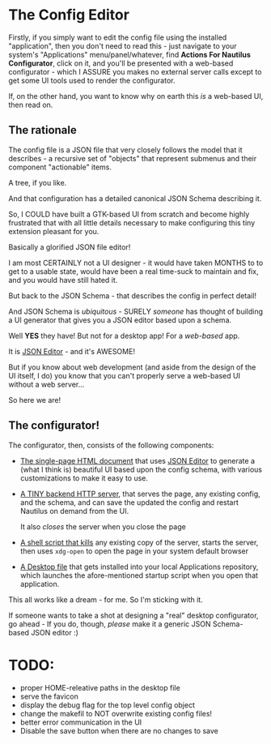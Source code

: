 # The Config Editor
Firstly, if you simply want to edit the config file using the installed 
"application", then you don't need to read this - just navigate to
your system's "Applications" menu/panel/whatever, find 
**Actions For Nautilus Configurator**, click on it, and you'll be
presented with a web-based configurator - which I ASSURE you makes
no external server calls except to get some UI tools used to render 
the configurator.

If, on the other hand, you want to know why on earth this _is_ a 
web-based UI, then read on.

## The rationale
The config file is a JSON file that very closely follows the model
that it describes - a recursive set of "objects" that represent submenus
and their component "actionable" items.

A tree, if you like.

And that configuration has a detailed canonical JSON Schema describing it.

So, I COULD have built a GTK-based UI from scratch and become highly
frustrated that with all little details necessary to make configuring
this tiny extension pleasant for you.

Basically a glorified JSON file editor!

I am most CERTAINLY not a UI designer - it would have taken MONTHS to
to get to a usable state, would have been a real time-suck
to maintain and fix, and you would have still hated it.

But back to the JSON Schema - that describes the config in perfect detail!

And JSON Schema is *ubiquitous* - SURELY *someone* has thought of building
a UI generator that gives you a JSON editor based upon a schema.

Well **YES** they have! But not for a desktop app! For a *web-based* app.

It is [JSON Editor](https://github.com/json-editor/json-editor) - and it's 
AWESOME!

But if you know about web development (and aside from the design of the UI
itself, I do) you know that you can't properly serve a web-based UI without
a web server...

So here we are!

## The configurator!
The configurator, then, consists of the following components:

* [The single-page HTML document](./actions-for-nautilus-configurator.html) that uses 
  [JSON Editor](https://github.com/json-editor/json-editor)
  to generate a (what I think is) beautiful UI based upon the config schema, with
  various customizations to make it easy to use.
* [A TINY backend HTTP server](./actions-for-nautilus-configurator.py), that serves 
  the page, any existing config, and the schema, and can save the updated the config 
  and restart Nautilus on demand from the UI.
  
  It also *closes* the server when you close the page

* [A shell script that kills](./start-configurator.sh) any existing copy of the server, 
  starts the server, then uses `xdg-open` to open the page in your system default 
  browser
* [A Desktop file](./sub-menu.png) that gets installed into your local Applications 
  repository, which launches the afore-mentioned startup script when you open that 
  application.

This all works like a dream - for me. So I'm sticking with it.

If someone wants to take a shot at designing a "real" desktop configurator, go ahead -
If you do, though, *please* make it a generic JSON Schema-based JSON editor :) 

# TODO:
* proper HOME-releative paths in the desktop file
* serve the favicon
* display the debug flag for the top level config object
* change the makefil to NOT overwrite existing config files!
* better error communication in the UI
* Disable the save button when there are no changes to save